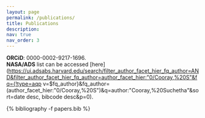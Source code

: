 ```yaml
---
layout: page
permalink: /publications/
title: Publications
description: 
nav: true
nav_order: 3
---
```


<!-- _pages/publications.md -->

<!-- Bibsearch Feature -->

<!-- {% include bib_search.liquid %} -->

**ORCiD**: 0000-0002-9217-1696.  
**NASA/ADS** list can be accessed [here](https://ui.adsabs.harvard.edu/search/filter_author_facet_hier_fq_author=AND&filter_author_facet_hier_fq_author=author_facet_hier:"0/Cooray,%20S"&fq={!type=aqp v=$fq_author}&fq_author=(author_facet_hier:"0/Cooray,%20S")&q=author:"Cooray,%20Suchetha"&sort=date desc, bibcode desc&p=0).

<div class="Publications">

{% bibliography -f papers.bib %}

</div>
